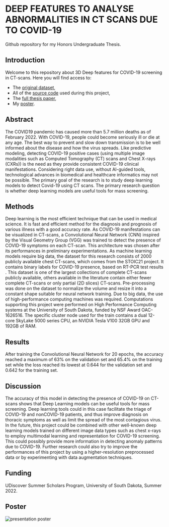 # DEEP FEATURES TO ANALYSE ABNORMALITIES IN CT SCANS DUE TO COVID-19


Github repository for my Honors Undergraduate Thesis.

## Introduction

Welcome to this repository about 3D Deep features for COVID-19 screening in CT-scans. Here you will find access to:
* The [original dataset](https://registry.opendata.aws/stoic2021-training/), 
* All of the [source code](code/) used during this project, 
* The [full thesis paper](Full-Paper/), 
* My [poster](poster.pdf).

## Abstract

The COVID19 pandemic has caused more than 5.7 million deaths as of February 2022. With COVID-19, people could become seriously ill or die at any age. The best way to prevent and slow down transmission is to be well informed about the disease and how the virus spreads. Like predictive modeling, detecting COVID-19 positive cases (using multiple image modalities such as Computed Tomography (CT) scans and Chest X-rays (CXRs)) is the need as they provide consistent COVID-19 clinical manifestations. Considering right data use, without AI-guided tools, technological advances in biomedical and healthcare informatics may not be possible. The primary goal of the research is to study deep learning models to detect Covid-19 using CT scans. The primary research question is whether deep learning models are useful tools for mass screening.

## Methods

Deep learning is the most efficient technique that can be used in medical science. It is fast and efficient method for the diagnosis and prognosis of various illness with a good accuracy rate. As COVID-19 manifestations can be visualized in CT-scans, a Convolutional Neural Network (CNN) inspired by the Visual Geometry Group (VGG) was trained to detect the presence of COVID-19 symptoms on each CT-scan. This architecture was chosen after its performances in preliminary experimentations. As machine learning models require big data, the dataset for this research consists of 2000 publicly available chest CT-scans, which comes from the STOIC21 project. It contains binary labels for COVID-19 presence, based on RT-PCR test results . This dataset is one of the largest collections of complete CT-scans publicly available, others available in the literature contain either fewer complete CT-scans or only partial (2D slices) CT-scans.
Pre-processing was done on the dataset to normalize the volume and resize it into a constant shape suitable for neural network training. Due to big data, the use of high-performance computing machines was required. Computations supporting this project were performed on High Performance Computing systems at the University of South Dakota, funded by NSF Award OAC-1626516. The specific cluster node used for the train contains a dual 12-core SkyLake 5000 series CPU, an NVIDIA Tesla V100 32GB GPU and 192GB of RAM.

## Results

After training the Convolutional Neural Network for 20 epochs, the accuracy reached a maximum of 63% on the validation set and 65.4% on the training set while the loss reached its lowest at 0.644 for the validation set and 0.642 for the training set. 

## Discussion

The accuracy of this model in detecting the presence of COVID-19 on CT-scans shows that Deep Learning models can be useful tools for mass screening. Deep learning tools could in this case facilitate the triage of COVID-19 and nonCOVID-19 patients, and thus improve diagnosis on thoracic symptoms as well as limit the spread of the most contagious virus. In the future, this project could be combined with other well-known deep learning models trained on different image data types such as chest x-rays to employ multimodal learning and representation for COVID-19 screening. This could possibly provide more information in detecting anomaly patterns due to COVID-19. Further research could also try to improve the performances of this project by using a higher-resolution preprocessed data or by experimenting with data augmentation techniques.

## Funding

UDiscover Summer Scholars Program, University of South Dakota, Summer 2022.

## Poster

![presentation poster](poster-1.png)


